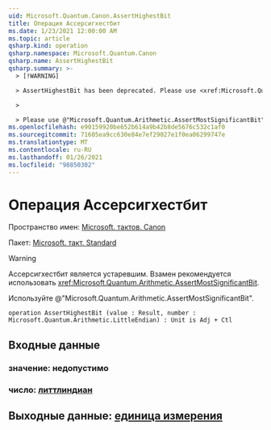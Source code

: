 ```yaml
---
uid: Microsoft.Quantum.Canon.AssertHighestBit
title: Операция Ассерсигхестбит
ms.date: 1/23/2021 12:00:00 AM
ms.topic: article
qsharp.kind: operation
qsharp.namespace: Microsoft.Quantum.Canon
qsharp.name: AssertHighestBit
qsharp.summary: >-
  > [!WARNING]

  > AssertHighestBit has been deprecated. Please use <xref:Microsoft.Quantum.Arithmetic.AssertMostSignificantBit> instead.

  >

  > Please use @"Microsoft.Quantum.Arithmetic.AssertMostSignificantBit".
ms.openlocfilehash: e90159920be652b614a9b42b8de5676c532c1af0
ms.sourcegitcommit: 71605ea9cc630e84e7ef29027e1f0ea06299747e
ms.translationtype: MT
ms.contentlocale: ru-RU
ms.lasthandoff: 01/26/2021
ms.locfileid: "98850302"
---
```

# <a name="asserthighestbit-operation"></a>Операция Ассерсигхестбит

Пространство имен: [Microsoft. тактов. Canon](xref:Microsoft.Quantum.Canon)

Пакет: [Microsoft. такт. Standard](https://nuget.org/packages/Microsoft.Quantum.Standard)


> [!WARNING]
> Ассерсигхестбит является устаревшим. Взамен рекомендуется использовать <xref:Microsoft.Quantum.Arithmetic.AssertMostSignificantBit>.
>
> Используйте @"Microsoft.Quantum.Arithmetic.AssertMostSignificantBit".



```qsharp
operation AssertHighestBit (value : Result, number : Microsoft.Quantum.Arithmetic.LittleEndian) : Unit is Adj + Ctl
```


## <a name="input"></a>Входные данные

### <a name="value--__invalidresult__"></a>значение: __недопустимо <Result>__




### <a name="number--littleendian"></a>число: [литтлиндиан](xref:Microsoft.Quantum.Arithmetic.LittleEndian)





## <a name="output--unit"></a>Выходные данные: [единица измерения](xref:microsoft.quantum.lang-ref.unit)

